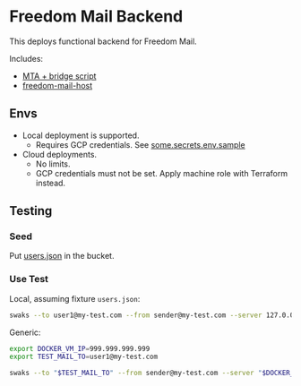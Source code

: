 # Freedom Mail Backend

This deploys functional backend for Freedom Mail.

Includes:

- [MTA + bridge script](../../../backends/freedom-mta-bridge/README.md)
- [freedom-mail-host](../../../backends/freedom-mail-host/README.md) 

## Envs

- Local deployment is supported.
  - Requires GCP credentials. See [some.secrets.env.sample](envs/some.secrets.env.sample)
- Cloud deployments.
  - No limits.
  - GCP credentials must not be set. Apply machine role with Terraform instead.

## Testing

### Seed

Put [users.json](../../../backends/freedom-mail-host/src/__tests__/fixtures/users.json) in the bucket.

### Use Test

Local, assuming fixture `users.json`:

```bash
swaks --to user1@my-test.com --from sender@my-test.com --server 127.0.0.1 --body "This is a test email"
```

Generic:

```bash
export DOCKER_VM_IP=999.999.999.999
export TEST_MAIL_TO=user1@my-test.com

swaks --to "$TEST_MAIL_TO" --from sender@my-test.com --server "$DOCKER_VM_IP" --body "This is a test email"
```
